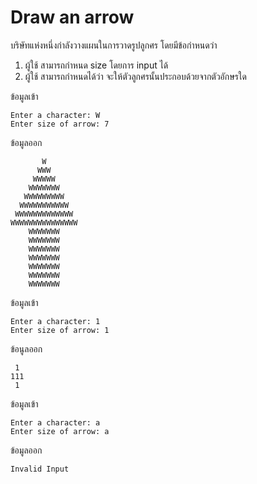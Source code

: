 # Draw an arrow

บริษัทแห่งหนึ่งกำลังวางแผนในการวาดรูปลูกศร โดยมีข้อกำหนดว่า
1. ผู้ใช้ สามารถกำหนด size โดยการ input ได้
2. ผู้ใช้ สามารถกำหนดได้ว่า จะให้ตัวลูกศรนั้นประกอบด้วยจากตัวอักษรใด

ข้อมูลเข้า
```
Enter a character: W
Enter size of arrow: 7
```
ข้อมูลออก
```
       W
      WWW
     WWWWW
    WWWWWWW
   WWWWWWWWW
  WWWWWWWWWWW
 WWWWWWWWWWWWW
WWWWWWWWWWWWWWW
    WWWWWWW
    WWWWWWW
    WWWWWWW
    WWWWWWW
    WWWWWWW
    WWWWWWW
    WWWWWWW

```

ข้อมูลเข้า
```
Enter a character: 1
Enter size of arrow: 1
```
ข้อนูลออก
```
 1
111
 1

```

ข้อมูลเข้า
```
Enter a character: a
Enter size of arrow: a
```
ข้อมูลออก
```
Invalid Input
```
